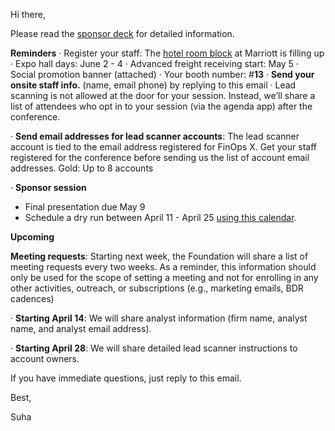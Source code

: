 Hi there,

Please read the [sponsor deck](https://go.finops.org/hubfs/FinOps%20X/FinOps%20X%2025/2025%20FinOps%20X%20Sponsorship%20Overview.pdf) for detailed information.

**Reminders**
· Register your staff: The [hotel room block](https://book.passkey.com/gt/220096534?gtid=ad1bbd65dd27c9bc8336484f7f7049a3) at Marriott is filling up
· Expo hall days: June 2 - 4
· Advanced freight receiving start: May 5
· Social promotion banner (attached)
· Your booth number: #**13**
· **Send your onsite staff info.** (name, email phone) by replying to this email
· Lead scanning is not allowed at the door for your session. Instead, we’ll share a list of attendees who opt in to your session (via the agenda app) after the conference.

· **Send email addresses for lead scanner accounts**: The lead scanner account is tied to the email address registered for FinOps X. Get your staff registered for the conference before sending us the list of account email addresses. Gold: Up to 8 accounts

· **Sponsor session**
- Final presentation due May 9
- Schedule a dry run between April 11 - April 25 [using this calendar](https://calendar.google.com/calendar/u/0/appointments/schedules/AcZssZ0DaY7_s_CMRcxq4Rm4MzfwrXTP6e5Pwr4XKp-EU_6CpWBEAlzTXHGgxyEWxf4zpTavo45d6gLR).

**Upcoming**

**Meeting requests**: Starting next week, the Foundation will share a list of meeting requests every two weeks. As a reminder, this information should only be used for the scope of setting a meeting and not for enrolling in any other activities, outreach, or subscriptions (e.g., marketing emails, BDR cadences)

· **Starting April 14**: We will share analyst information (firm name, analyst name, and analyst email address).

· **Starting April 28**: We will share detailed lead scanner instructions to account owners. 

If you have immediate questions, just reply to this email.

Best,

Suha